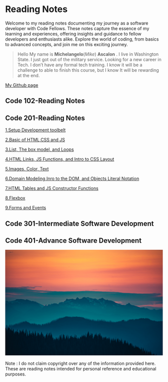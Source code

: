 # Reading Notes

Welcome to my reading notes documenting my journey as a software developer with Code Fellows. These notes capture the essence of my learning and experiences, offering insights and guidance to fellow developers and enthusiasts alike. Explore the world of coding, from basics to advanced concepts, and join me on this exciting journey.

>Hello My name is **Michelangelo**(*Mike*) **Ascalon** . I live in Washington State. I just got out of the military service. Looking for a new career in Tech. I don’t have any formal tech training. I know it will be a challenge to able to finish this course, but I know It will be rewarding at the end.

 [My Github page](https://github.com/mikeascalon)

## Code 102-Reading Notes

## Code 201-Reading Notes

[1.Setup Development toolbelt](code201/class01.md)

[2.Basic of HTML,CSS and JS](code201/class02.md)

[3.List, The box model, and Loops](code201/class03.md)

[4.HTML Links, JS Functions, and Intro to CSS Layout](code201/class04.md)

[5.Images, Color, Text](code201/class05.md)

[6.Domain Modeling,Inro to the DOM, and Objects Literal Notation](code201/class06.md)

[7.HTML Tables and JS Constructor Functions](code201/class07.md)

[8.Flexbox](code201/class08.md)

[9.Forms and Events](code201/class09.md)

## Code 301-Intermediate Software Development

## Code 401-Advance Software Development

![Welcome to Pacific North West](layers-5_resized.jpg)

Note : I do not claim copyright over any of the information provided here. These are reading notes intended for personal reference and educational purposes.
